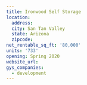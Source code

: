 ```yaml
---
title: Ironwood Self Storage
location:
  address:
  city: San Tan Valley
  state: Arizona
  zipcode:
net_rentable_sq_ft: '80,000'
units: '733'
opening: Spring 2020
website_url:
gys_companies:
  - development
---
```

